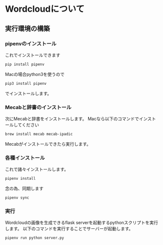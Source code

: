# Wordcloudについて

## 実行環境の構築

### pipenvのインストール

これでインストールできます

```sh
pip install pipenv
```

Macの場合python3を使うので

```sh
pip3 install pipenv
```

でインストールします。

### Mecabと辞書のインストール

次にMecabと辞書をインストールします。
Macなら以下のコマンドでインストールしてください

```sh
brew install mecab mecab-ipadic
```

Mecabがインストールできたら実行します。

### 各種インストール

これで諸々インストールします。

```sh
pipenv install
```

念の為、同期します

```sh
pipenv sync
```

### 実行

Wordcloudの画像を生成できるflask serverを起動するpythonスクリプトを実行します。
以下のコマンドを実行することでサーバーが起動します。

```sh
pipenv run python server.py
```

